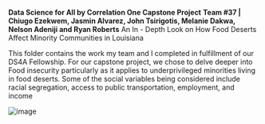 **Data Science for All by Correlation One Capstone Project**
**Team #37 | Chiugo Ezekwem, Jasmin Alvarez, John Tsirigotis, Melanie Dakwa, Nelson Adeniji and Ryan Roberts**
An In - Depth Look on How Food Deserts Affect Minority Communities in Louisiana

This folder contains the work my team and I completed in fulfillment of our DS4A Fellowship. For our capstone project, we chose to delve deeper into Food insecurity particularly as it applies to underprivileged minorities living in food deserts. Some of the social variables being considered include racial segregation, access to public transportation, employment, and income

![image](https://github.com/cezekwem/portfolio/assets/135195102/2ab2e8da-c496-4ac4-bdc9-7ae04ee4073f)
